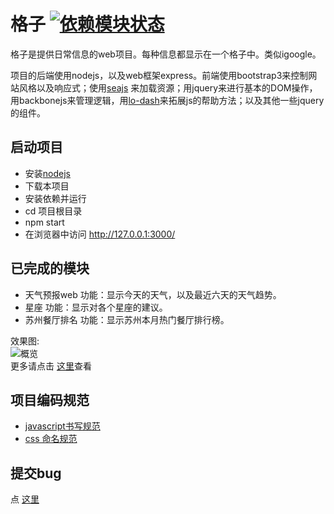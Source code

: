 # 格子 [![依赖模块状态](https://david-dm.org/iamjoel/grabInfo-web.png)](http://david-dm.org/iamjoel/grabInfo-web)
格子是提供日常信息的web项目。每种信息都显示在一个格子中。类似igoogle。     

项目的后端使用nodejs，以及web框架express。前端使用bootstrap3来控制网站风格以及响应式；使用[seajs](http://seajs.org/docs/)
来加载资源；用jquery来进行基本的DOM操作，用backbonejs来管理逻辑，用[lo-dash](http://lodash.com/)来拓展js的帮助方法；以及其他一些jquery的组件。  


## 启动项目
* 安装[nodejs](http://nodejs.org/)
* 下载本项目
* 安装依赖并运行 
 * cd 项目根目录 
 * npm start
 * 在浏览器中访问 http://127.0.0.1:3000/

## 已完成的模块
* 天气预报web
功能：显示今天的天气，以及最近六天的天气趋势。
*  星座
功能：显示对各个星座的建议。
*  苏州餐厅排名
功能：显示苏州本月热门餐厅排行榜。


效果图:    
![概览](http://img.hb.aicdn.com/8b261f7a64a6a6a6b69870c3fe3ecc002f70a640283c6-0akA69_fw580)      
更多请点击 [这里](http://huaban.com/boards/13744965/)查看

## <a name="projectStyle">项目编码规范</a>
* [javascript书写规范](https://github.com/iamjoel/grabInfo-web/wiki/javascript-style)
* [css 命名规范](https://github.com/iamjoel/grabInfo-web/wiki/css-classname-guide)

## 提交bug 
点 [这里](https://github.com/iamjoel/grabInfo-web/issues/new)







